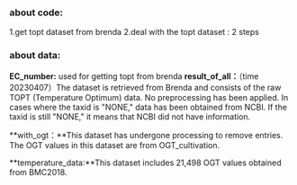 ### about code:
1.get topt dataset from brenda
2.deal with the topt dataset : 2 steps

### about data:

**EC_number:** used for getting topt from brenda
**result_of_all：**（time 20230407）The dataset is retrieved from Brenda and consists of the raw TOPT (Temperature Optimum) data. No preprocessing has been applied. In cases where the taxid is "NONE," data has been obtained from NCBI. If the taxid is still "NONE," it means that NCBI did not have information.

**with_ogt：**This dataset has undergone processing to remove entries. The OGT values in this dataset are from  OGT_cultivation.

**temperature_data:**This dataset includes 21,498 OGT values obtained from BMC2018.
